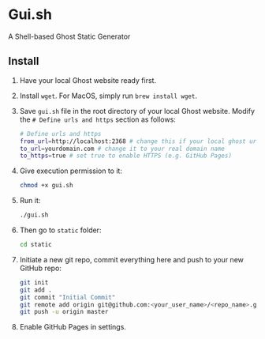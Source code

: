 # Gui.sh
A Shell-based Ghost Static Generator

## Install
1. Have your local Ghost website ready first.

2. Install `wget`. For MacOS, simply run `brew install wget`.

3. Save `gui.sh` file in the root directory of your local Ghost website. Modify the `# Define urls and https` section as follows:

    ```bash
    # Define urls and https
    from_url=http://localhost:2368 # change this if your local ghost url is different
    to_url=yourdomain.com # change it to your real domain name
    to_https=true # set true to enable HTTPS (e.g. GitHub Pages)
    ```

4. Give execution permission to it:
    ```bash
    chmod +x gui.sh
    ```

5. Run it:
    ```bash
    ./gui.sh
    ```
6. Then go to `static` folder:
    ```bash
    cd static
    ```
7. Initiate a new git repo, commit everything here and push to your new GitHub repo:
    ```bash
    git init
    git add .
    git commit "Initial Commit"
    git remote add origin git@github.com:<your_user_name>/<repo_name>.git
    git push -u origin master
    ```
8. Enable GitHub Pages in settings.